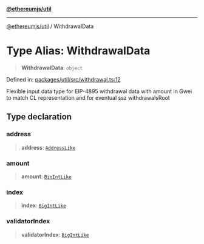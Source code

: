 [**@ethereumjs/util**](../README.md)

***

[@ethereumjs/util](../README.md) / WithdrawalData

# Type Alias: WithdrawalData

> **WithdrawalData**: `object`

Defined in: [packages/util/src/withdrawal.ts:12](https://github.com/Dargon789/ethereumjs-monorepo/blob/master/packages/util/src/withdrawal.ts#L12)

Flexible input data type for EIP-4895 withdrawal data with amount in Gwei to
match CL representation and for eventual ssz withdrawalsRoot

## Type declaration

### address

> **address**: [`AddressLike`](AddressLike.md)

### amount

> **amount**: [`BigIntLike`](BigIntLike.md)

### index

> **index**: [`BigIntLike`](BigIntLike.md)

### validatorIndex

> **validatorIndex**: [`BigIntLike`](BigIntLike.md)
